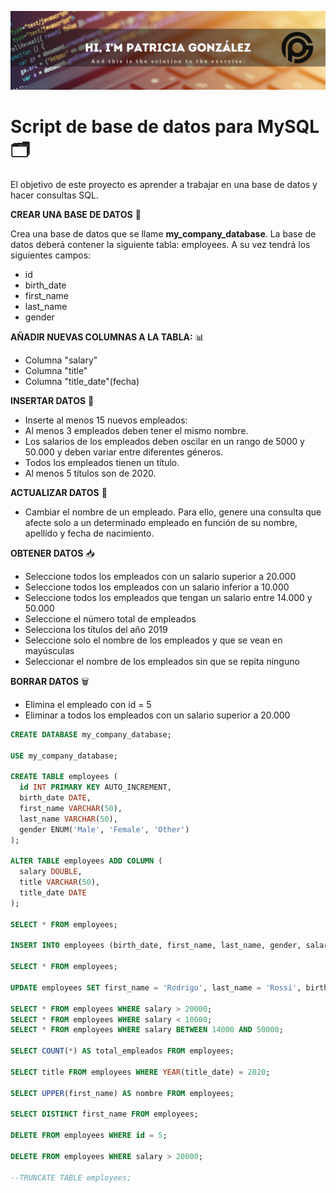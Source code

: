![foto](Rdm.png)

# Script de base de datos para MySQL 🗂️

El objetivo de este proyecto es aprender a trabajar en una base de datos y hacer consultas SQL.

**CREAR UNA BASE DE DATOS** 📂

Crea una base de datos que se llame **my_company_database**.
La base de datos deberá contener la siguiente tabla: employees.
A su vez tendrá los siguientes campos:

-   id
-   birth_date
-   first_name
-   last_name
-   gender

**AÑADIR NUEVAS COLUMNAS A LA TABLA:** 📊

-   Columna "salary"
-   Columna "title"
-   Columna "title_date"(fecha)

**INSERTAR DATOS** 📇

-   Inserte al menos 15 nuevos empleados:
-   Al menos 3 empleados deben tener el mismo nombre.
-   Los salarios de los empleados deben oscilar en un rango de 5000 y 50.000 y deben variar entre diferentes géneros.
-   Todos los empleados tienen un título.
-   Al menos 5 títulos son de 2020.

**ACTUALIZAR DATOS** 📝

-   Cambiar el nombre de un empleado. Para ello, genere una consulta que afecte solo a un determinado empleado en función de su nombre, apellido y fecha de nacimiento.

**OBTENER DATOS** 📥

-   Seleccione todos los empleados con un salario superior a 20.000
-   Seleccione todos los empleados con un salario inferior a 10.000
-   Seleccione todos los empleados que tengan un salario entre 14.000 y 50.000
-   Seleccione el número total de empleados
-   Selecciona los títulos del año 2019
-   Seleccione solo el nombre de los empleados y que se vean en mayúsculas
-   Seleccionar el nombre de los empleados sin que se repita ninguno

**BORRAR DATOS** 🗑️

-   Elimina el empleado con id = 5
-   Eliminar a todos los empleados con un salario superior a 20.000

```SQL
CREATE DATABASE my_company_database;

USE my_company_database;

CREATE TABLE employees (
  id INT PRIMARY KEY AUTO_INCREMENT,
  birth_date DATE,
  first_name VARCHAR(50),
  last_name VARCHAR(50),
  gender ENUM('Male', 'Female', 'Other')
);

ALTER TABLE employees ADD COLUMN (
  salary DOUBLE,
  title VARCHAR(50),
  title_date DATE
);

SELECT * FROM employees;

INSERT INTO employees (birth_date, first_name, last_name, gender, salary, title, title_date) VALUES ('1983-06-21', 'Juan', 'Perez', 'Male', '300909.24', 'Developer', '2020-09-22'),('1978-04-20', 'Juan', 'Lopez', 'Male', '41300.99', 'Economista', '2023-06-21'),('1989-09-04', 'Juan', 'Gomez', 'Other', '2950', 'Enfermero', '1998-11-09'),('1998-10-02', 'Daniel', 'Torres', 'Male', '50000', 'Ingeniero', '2020-01-10'),('1976-11-01', 'Marta', 'Fuentes', 'Female', '1970.50', 'Chef', '1999-12-01'),('1989-12-02', 'Ramón', 'Del Valle', 'Male', '48990.20', 'Profesor', '2000-07-12'),('1982-01-03', 'Lorenzo', 'Ortiz', 'Male', '1305', 'Pintor', '2009-05-23'),('1991-02-10', 'Ivana', 'Da Silva', 'Female', '11300.40', 'Diseñadora', '2012-08-06'),('1999-03-12', 'Andrea', 'Soto', 'Female', '30500', 'Arquitecta', '2020-10-15'),('1970-04-13', 'Maria', 'Castro', 'Female', '7100','Periodista', '1996-11-22'),('2001-05-14', 'Roberto', 'Reyes', 'Other', '1300.10', 'Peluquero', '2020-03-16'),('1971-06-20', 'Alberto', 'Vargas', 'Male', '39080', 'Medico', '1985-07-30'),('1988-07-29', 'Facundo', 'Cruz', 'Male', '48308.70', 'Inversor', '2020-12-25'),('2000-08-30', 'Lorena', 'Pierri', 'Male', '29650.24', 'Psicóloga', '2020-02-02'),('1973-09-15', 'Santiago', 'Urquiza', 'Male', '19768.24', 'Abogado', '1991-04-29');

SELECT * FROM employees;

UPDATE employees SET first_name = 'Rodrigo', last_name = 'Rossi', birth_date = '1980-01-17' WHERE id = 15;

SELECT * FROM employees WHERE salary > 20000;
SELECT * FROM employees WHERE salary < 10000;
SELECT * FROM employees WHERE salary BETWEEN 14000 AND 50000;

SELECT COUNT(*) AS total_empleados FROM employees;

SELECT title FROM employees WHERE YEAR(title_date) = 2020;

SELECT UPPER(first_name) AS nombre FROM employees;

SELECT DISTINCT first_name FROM employees;

DELETE FROM employees WHERE id = 5;

DELETE FROM employees WHERE salary > 20000;

--TRUNCATE TABLE employees;
```
